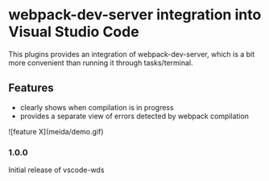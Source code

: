 # webpack-dev-server integration into Visual Studio Code

This plugins provides an integration of webpack-dev-server, which is a bit more convenient than running it through tasks/terminal.

## Features

 - clearly shows when compilation is in progress
 - provides a separate view of errors detected by webpack compilation

\!\[feature X\]\(meida/demo.gif\)

### 1.0.0

Initial release of vscode-wds
